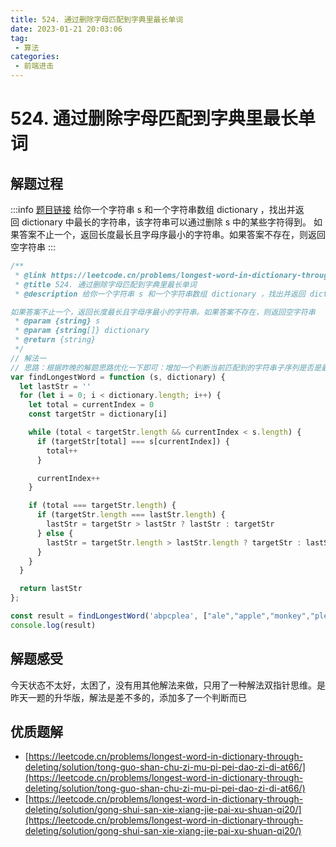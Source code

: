 ```yaml
---
title: 524. 通过删除字母匹配到字典里最长单词
date: 2023-01-21 20:03:06
tag:
 - 算法
categories:
 - 前端进击
---
```

# 524. 通过删除字母匹配到字典里最长单词
## 解题过程
:::info
[题目链接](https://leetcode.cn/problems/longest-word-in-dictionary-through-deleting/)
给你一个字符串 s 和一个字符串数组 dictionary ，找出并返回 dictionary 中最长的字符串，该字符串可以通过删除 s 中的某些字符得到。
如果答案不止一个，返回长度最长且字母序最小的字符串。如果答案不存在，则返回空字符串
:::
```javascript
/**
 * @link https://leetcode.cn/problems/longest-word-in-dictionary-through-deleting/
 * @title 524. 通过删除字母匹配到字典里最长单词
 * @description 给你一个字符串 s 和一个字符串数组 dictionary ，找出并返回 dictionary 中最长的字符串，该字符串可以通过删除 s 中的某些字符得到。

如果答案不止一个，返回长度最长且字母序最小的字符串。如果答案不存在，则返回空字符串
 * @param {string} s
 * @param {string[]} dictionary
 * @return {string}
 */
// 解法一
// 思路：根据昨晚的解题思路优化一下即可：增加一个判断当前匹配到的字符串子序列是否是最大长度且是最小字母序列
var findLongestWord = function (s, dictionary) {
  let lastStr = ''
  for (let i = 0; i < dictionary.length; i++) {
    let total = currentIndex = 0
    const targetStr = dictionary[i]

    while (total < targetStr.length && currentIndex < s.length) {
      if (targetStr[total] === s[currentIndex]) {
        total++
      }

      currentIndex++
    }

    if (total === targetStr.length) {
      if (targetStr.length === lastStr.length) {
        lastStr = targetStr > lastStr ? lastStr : targetStr
      } else {
        lastStr = targetStr.length > lastStr.length ? targetStr : lastStr
      }
    }
  }

  return lastStr
};

const result = findLongestWord('abpcplea', ["ale","apple","monkey","plea"]) // apple
console.log(result)

```
## 解题感受
今天状态不太好，太困了，没有用其他解法来做，只用了一种解法双指针思维。是昨天一题的升华版，解法是差不多的，添加多了一个判断而已
## 优质题解

- [https://leetcode.cn/problems/longest-word-in-dictionary-through-deleting/solution/tong-guo-shan-chu-zi-mu-pi-pei-dao-zi-di-at66/](https://leetcode.cn/problems/longest-word-in-dictionary-through-deleting/solution/tong-guo-shan-chu-zi-mu-pi-pei-dao-zi-di-at66/)
- [https://leetcode.cn/problems/longest-word-in-dictionary-through-deleting/solution/gong-shui-san-xie-xiang-jie-pai-xu-shuan-qi20/](https://leetcode.cn/problems/longest-word-in-dictionary-through-deleting/solution/gong-shui-san-xie-xiang-jie-pai-xu-shuan-qi20/)
